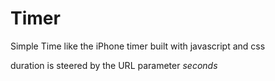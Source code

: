 # Timer
Simple Time like the iPhone timer built with javascript and css

duration is steered by the URL parameter _seconds_

